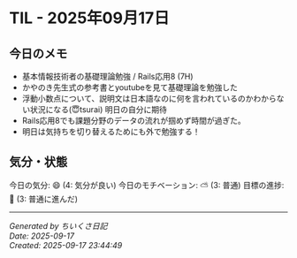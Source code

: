 # TIL - 2025年09月17日

## 今日のメモ
- 基本情報技術者の基礎理論勉強 / Rails応用8 (7H)
- かやのき先生式の参考書とyoutubeを見て基礎理論を勉強した
- 浮動小数点について、説明文は日本語なのに何を言われているのかわからない状況になる(😇tsurai) 明日の自分に期待
- Rails応用8でも課題分野のデータの流れが掴めず時間が過ぎた。
- 明日は気持ちを切り替えるためにも外で勉強する！

## 気分・状態
今日の気分: 😄 (4: 気分が良い)
今日のモチベーション: ⛅ (3: 普通)
目標の進捗: 🌱 (3: 普通に進んだ)

---
*Generated by ちいくさ日記*  
*Date: 2025-09-17*  
*Created: 2025-09-17 23:44:49*
